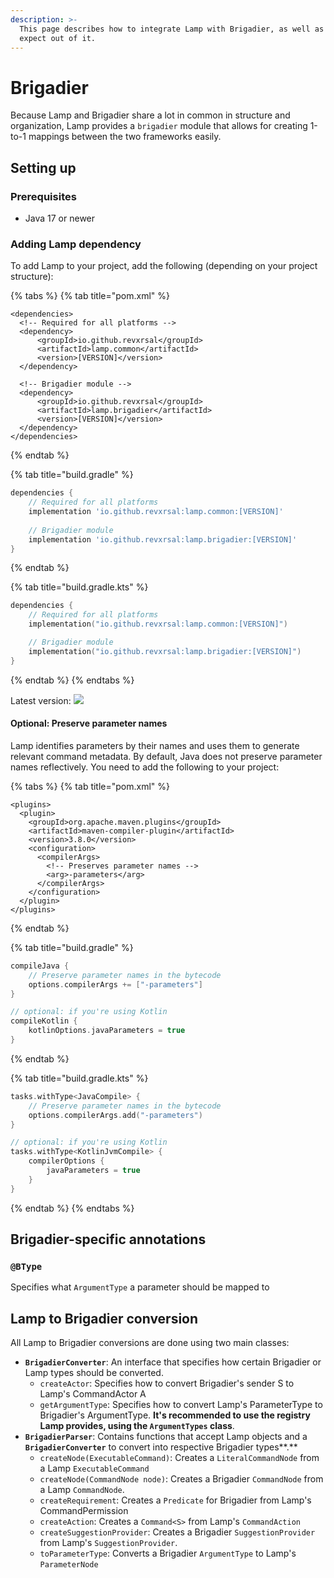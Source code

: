 ```yaml
---
description: >-
  This page describes how to integrate Lamp with Brigadier, as well as what to
  expect out of it.
---
```


# Brigadier

Because Lamp and Brigadier share a lot in common in structure and organization, Lamp provides a `brigadier` module that allows for creating 1-to-1 mappings between the two frameworks easily.&#x20;

## Setting up

### Prerequisites

* Java 17 or newer

### Adding Lamp dependency

To add Lamp to your project, add the following (depending on your project structure):

{% tabs %}
{% tab title="pom.xml" %}
```markup
<dependencies>
  <!-- Required for all platforms -->
  <dependency>
      <groupId>io.github.revxrsal</groupId>
      <artifactId>lamp.common</artifactId> 
      <version>[VERSION]</version>
  </dependency>

  <!-- Brigadier module -->
  <dependency>
      <groupId>io.github.revxrsal</groupId>
      <artifactId>lamp.brigadier</artifactId>
      <version>[VERSION]</version>
  </dependency>  
</dependencies>
```
{% endtab %}

{% tab title="build.gradle" %}
```groovy
dependencies {
    // Required for all platforms
    implementation 'io.github.revxrsal:lamp.common:[VERSION]'
   
    // Brigadier module
    implementation 'io.github.revxrsal:lamp.brigadier:[VERSION]'
}
```
{% endtab %}

{% tab title="build.gradle.kts" %}
```kotlin
dependencies {
    // Required for all platforms
    implementation("io.github.revxrsal:lamp.common:[VERSION]")

    // Brigadier module
    implementation("io.github.revxrsal:lamp.brigadier:[VERSION]")
}
```
{% endtab %}
{% endtabs %}

Latest version: ![](https://img.shields.io/maven-metadata/v/https/repo1.maven.org/maven2/io/github/revxrsal/lamp.common/maven-metadata.xml.svg?label=maven%20central\&colorB=brightgreen)

#### Optional: Preserve parameter names

Lamp identifies parameters by their names and uses them to generate relevant command metadata. By default, Java does not preserve parameter names reflectively. You need to add the following to your project:

{% tabs %}
{% tab title="pom.xml" %}
```markup
<plugins>
  <plugin>
    <groupId>org.apache.maven.plugins</groupId>
    <artifactId>maven-compiler-plugin</artifactId>
    <version>3.8.0</version>
    <configuration>
      <compilerArgs>
        <!-- Preserves parameter names -->
        <arg>-parameters</arg>
      </compilerArgs>
    </configuration>
  </plugin>
</plugins>
```
{% endtab %}

{% tab title="build.gradle" %}
```groovy
compileJava { 
    // Preserve parameter names in the bytecode
    options.compilerArgs += ["-parameters"]
}

// optional: if you're using Kotlin
compileKotlin {
    kotlinOptions.javaParameters = true
}
```
{% endtab %}

{% tab title="build.gradle.kts" %}
```kotlin
tasks.withType<JavaCompile> {
    // Preserve parameter names in the bytecode
    options.compilerArgs.add("-parameters")
}

// optional: if you're using Kotlin
tasks.withType<KotlinJvmCompile> {
    compilerOptions {
        javaParameters = true
    }
}
```
{% endtab %}
{% endtabs %}

## Brigadier-specific annotations

### `@BType`

Specifies what `ArgumentType` a parameter should be mapped to

## Lamp to Brigadier conversion

All Lamp to Brigadier conversions are done using two main classes:

* **`BrigadierConverter`**: An interface that specifies how certain Brigadier or Lamp types should be converted.
  * `createActor`: Specifies how to convert Brigadier's sender S to Lamp's CommandActor A
  * `getArgumentType`: Specifies how to convert Lamp's ParameterType to Brigadier's ArgumentType. **It's recommended to use the registry Lamp provides, using the `ArgumentTypes` class**.
* **`BrigadierParser`**: Contains functions that accept Lamp objects and a **`BrigadierConverter`** to convert into respective Brigadier types**.**
  * `createNode(ExecutableCommand)`: Creates a `LiteralCommandNode` from a Lamp `ExecutableCommand`
  * `createNode(CommandNode node)`: Creates a Brigadier `CommandNode` from a Lamp `CommandNode`.
  * `createRequirement`: Creates a `Predicate` for Brigadier from Lamp's CommandPermission
  * `createAction`: Creates a `Command<S>` from Lamp's `CommandAction`
  * `createSuggestionProvider`: Creates a Brigadier `SuggestionProvider` from Lamp's `SuggestionProvider`.
  * `toParameterType`: Converts a Brigadier `ArgumentType` to Lamp's `ParameterNode`
